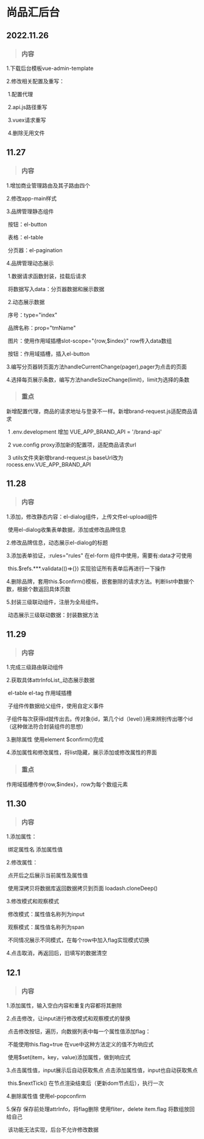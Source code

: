 # 尚品汇后台



## 2022.11.26

> ### 内容

1.下载后台模板vue-admin-template

2.修改相关配置及重写：

​	1.配置代理

​	2.api.js路径重写

​	3.vuex请求重写

​	4.删除无用文件



## 11.27

> ### 内容

1.增加商业管理路由及其子路由四个

2.修改app-main样式

3.品牌管理静态组件

​	按钮：el-button

​	表格：el-table

​	分页器：el-pagination

4.品牌管理动态展示

​	1.数据请求函数封装，挂载后请求

​		将数据写入data：分页器数据和展示数据

​	2.动态展示数据

​		序号：type="index"

​		品牌名称：prop="tmName"

​		图片：使用作用域插槽slot-scope="{row,$index}"  row传入data数组

​		按钮：作用域插槽，插入el-button			

​	3.编写分页器转页面方法handleCurrentChange(pager),pager为点击的页面

​	4.选择每页展示条数，编写方法handleSizeChange(limit)，limit为选择的条数

> ### 重点

新增配置代理，商品的请求地址与登录不一样。新增brand-request.js适配商品请求

​	1 .env.development 增加 VUE_APP_BRAND_API = '/brand-api'

​	2 vue.config proxy添加新的配置项，适配商品请求url

​	3 utils文件夹新增brand-request.js baseUrl改为 rocess.env.VUE_APP_BRAND_API



## 11.28

> ### 内容

1.添加，修改静态内容：el-dialog组件，上传文件el-upload组件

​	使用el-dialog收集表单数据，添加或修改品牌信息

2.修改品牌信息，动态展示el-dialog的标题

3.添加表单验证，:rules="rules" 在el-form 组件中使用，需要有:data才可使用

​	this.$refs.***.validata(()=>{}) 实现验证所有表单后再进行一下操作

4.删除品牌，套用this.$confirm()模板，嵌套删除的请求方法。判断list中数据个数，根据个数返回具体页数

5.封装三级联动组件，注册为全局组件。

​	动态展示三级联动数据：封装数据方法



## 11.29

> ### 内容

1.完成三级路由联动组件

2.获取具体attrInfoList,,动态展示数据

​	el-table el-tag 作用域插槽

​	子组件传数据给父组件，使用自定义事件

​		子组件每次获得id就传出去。传对象{id，第几个id（level）}用来辨别传出哪个id（这种做法符合封装组件的思想）

3.删除属性 使用element $confirm()完成

4.添加属性和修改属性，将list隐藏，展示添加或修改属性的界面

> ### 重点

作用域插槽传参{row,$index}，row为每个数组元素



## 11.30

> ### 内容

1.添加属性：

​	绑定属性名 添加属性值

2.修改属性：

​	点开后之后展示当前属性及属性值 	

​	使用深拷贝将数据库返回数据拷贝到页面 loadash.cloneDeep()

3.修改模式和观察模式

​	修改模式：属性值名称列为input

​	观察模式：属性值名称列为span

​	不同情况展示不同模式，在每个row中加入flag实现模式切换

4.点击取消，再返回后，旧填写的数据清空



## 12.1

> ### 内容

1.添加属性，输入空白内容和重复内容都将其删除

2.点击修改，让input进行修改模式和观察模式的替换

​	点击修改按钮，遍历，向数据列表中每一个属性值添加flag：

​		不能使用this.flag=true 在vue中这种方法定义的值不为响应式

​		使用$set(item，key，value)添加属性，做到响应式

3.点击属性值，input展示后自动获取焦点           点击添加属性值，input也自动获取焦点

​	this.$nextTick() 在节点渲染结束后（更新dom节点后），执行一次

4.删除属性值 使用el-popconfirm

5.保存 保存前处理attrInfo，将flag删除 使用fliter，delete item.flag 将数组放回给自己

​	该功能无法实现，后台不允许修改数据

